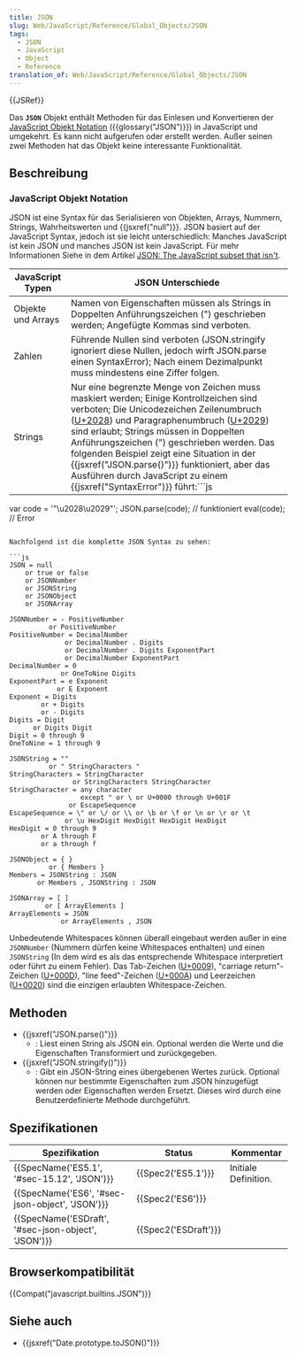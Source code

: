 ```yaml
---
title: JSON
slug: Web/JavaScript/Reference/Global_Objects/JSON
tags:
  - JSON
  - JavaScript
  - Object
  - Reference
translation_of: Web/JavaScript/Reference/Global_Objects/JSON
---
```

{{JSRef}}

Das **`JSON`** Objekt enthält Methoden für das Einlesen und Konvertieren der [JavaScript Objekt Notation](https://json.org/) ({{glossary("JSON")}}) in JavaScript und umgekehrt. Es kann nicht aufgerufen oder erstellt werden. Außer seinen zwei Methoden hat das Objekt keine interessante Funktionalität.

## Beschreibung

### JavaScript Objekt Notation

JSON ist eine Syntax für das Serialisieren von Objekten, Arrays, Nummern, Strings, Wahrheitswerten und {{jsxref("null")}}. JSON basiert auf der JavaScript Syntax, jedoch ist sie leicht unterschiedlich: Manches JavaScript ist kein JSON und manches JSON ist kein JavaScript. Für mehr Informationen Siehe in dem Artikel [JSON: The JavaScript subset that isn't](http://timelessrepo.com/json-isnt-a-javascript-subset).

| JavaScript Typen   | JSON Unterschiede                                                                                                                                                                                                                                                                                                                                                                                                                                                                                                                        |
| ------------------ | ---------------------------------------------------------------------------------------------------------------------------------------------------------------------------------------------------------------------------------------------------------------------------------------------------------------------------------------------------------------------------------------------------------------------------------------------------------------------------------------------------------------------------------------- |
| Objekte und Arrays | Namen von Eigenschaften müssen als Strings in Doppelten Anführungszeichen (") geschrieben werden; Angefügte Kommas sind verboten.                                                                                                                                                                                                                                                                                                                                                                                                        |
| Zahlen             | Führende Nullen sind verboten (JSON.stringify ignoriert diese Nullen, jedoch wirft JSON.parse einen SyntaxError); Nach einem Dezimalpunkt muss mindestens eine Ziffer folgen.                                                                                                                                                                                                                                                                                                                                                            |
| Strings            | Nur eine begrenzte Menge von Zeichen muss maskiert werden; Einige Kontrollzeichen sind verboten; Die Unicodezeichen Zeilenumbruch ([U+2028](http://unicode-table.com/en/2028/)) und Paragraphenumbruch ([U+2029](http://unicode-table.com/en/2029/)) sind erlaubt; Strings müssen in Doppelten Anführungszeichen (") geschrieben werden. Das folgenden Beispiel zeigt eine Situation in der {{jsxref("JSON.parse()")}} funktioniert, aber das Ausführen durch JavaScript zu einem {{jsxref("SyntaxError")}} führt:```js |

var code = '"\u2028\u2029"'; JSON.parse(code); // funktioniert eval(code); // Error

````|

Nachfolgend ist die komplette JSON Syntax zu sehen:

```js
JSON = null
    or true or false
    or JSONNumber
    or JSONString
    or JSONObject
    or JSONArray

JSONNumber = - PositiveNumber
          or PositiveNumber
PositiveNumber = DecimalNumber
              or DecimalNumber . Digits
              or DecimalNumber . Digits ExponentPart
              or DecimalNumber ExponentPart
DecimalNumber = 0
             or OneToNine Digits
ExponentPart = e Exponent
            or E Exponent
Exponent = Digits
        or + Digits
        or - Digits
Digits = Digit
      or Digits Digit
Digit = 0 through 9
OneToNine = 1 through 9

JSONString = ""
          or " StringCharacters "
StringCharacters = StringCharacter
                or StringCharacters StringCharacter
StringCharacter = any character
                  except " or \ or U+0000 through U+001F
               or EscapeSequence
EscapeSequence = \" or \/ or \\ or \b or \f or \n or \r or \t
              or \u HexDigit HexDigit HexDigit HexDigit
HexDigit = 0 through 9
        or A through F
        or a through f

JSONObject = { }
          or { Members }
Members = JSONString : JSON
       or Members , JSONString : JSON

JSONArray = [ ]
         or [ ArrayElements ]
ArrayElements = JSON
             or ArrayElements , JSON
````

Unbedeutende Whitespaces können überall eingebaut werden außer in eine `JSONNumber` (Nummern dürfen keine Whitespaces enthalten) und einen `JSONString` (In dem wird es als das entsprechende Whitespace interpretiert oder führt zu einem Fehler). Das Tab-Zeichen ([U+0009](http://unicode-table.com/en/0009/)), "carriage return"-Zeichen ([U+000D](http://unicode-table.com/en/000D/)), "line feed"-Zeichen ([U+000A](http://unicode-table.com/en/000A/)) und Leerzeichen ([U+0020](http://unicode-table.com/en/0020/)) sind die einzigen erlaubten Whitespace-Zeichen.

## Methoden

- {{jsxref("JSON.parse()")}}
  - : Liest einen String als JSON ein. Optional werden die Werte und die Eigenschaften Transformiert und zurückgegeben.
- {{jsxref("JSON.stringify()")}}
  - : Gibt ein JSON-String eines übergebenen Wertes zurück. Optional können nur bestimmte Eigenschaften zum JSON hinzugefügt werden oder Eigenschaften werden Ersetzt. Dieses wird durch eine Benutzerdefinierte Methode durchgeführt.

## Spezifikationen

| Spezifikation                                                        | Status                       | Kommentar            |
| -------------------------------------------------------------------- | ---------------------------- | -------------------- |
| {{SpecName('ES5.1', '#sec-15.12', 'JSON')}}             | {{Spec2('ES5.1')}}     | Initiale Definition. |
| {{SpecName('ES6', '#sec-json-object', 'JSON')}}     | {{Spec2('ES6')}}         |                      |
| {{SpecName('ESDraft', '#sec-json-object', 'JSON')}} | {{Spec2('ESDraft')}} |                      |

## Browserkompatibilität

{{Compat("javascript.builtins.JSON")}}

## Siehe auch

- {{jsxref("Date.prototype.toJSON()")}}
